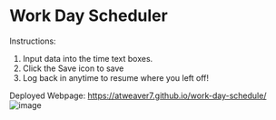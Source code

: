# Work Day Scheduler 

Instructions:
1. Input data into the time text boxes.
2. Click the Save icon to save
3. Log back in anytime to resume where you left off!


Deployed Webpage: https://atweaver7.github.io/work-day-schedule/
![image](https://user-images.githubusercontent.com/95551676/151725794-16557875-ca5a-46b1-b8d6-cf87b9f2f8c9.png)




~~~Coded using JS / CSS / HTML~~~


